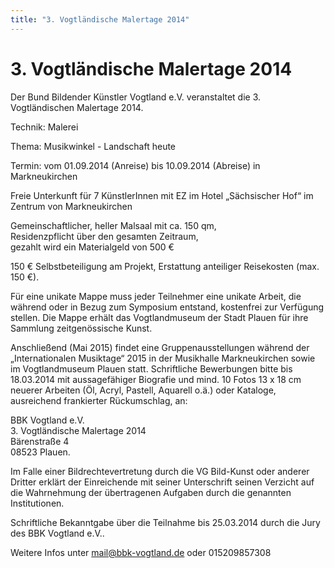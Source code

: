 ```yaml
---
title: "3. Vogtländische Malertage 2014"
---
```

# 3. Vogtländische Malertage 2014

Der Bund Bildender Künstler Vogtland e.V. veranstaltet die 3. Vogtländischen Malertage 2014.

Technik: Malerei

Thema: Musikwinkel - Landschaft heute

Termin: vom 01.09.2014 (Anreise) bis 10.09.2014 (Abreise) in Markneukirchen

Freie Unterkunft für 7 KünstlerInnen mit EZ im Hotel „Sächsischer Hof“ im Zentrum von Markneukirchen

Gemeinschaftlicher, heller Malsaal mit ca. 150 qm,<br>
Residenzpflicht über den gesamten Zeitraum,<br>
gezahlt wird ein Materialgeld von 500 €

150 € Selbstbeteiligung am Projekt, Erstattung anteiliger Reisekosten (max. 150 €).

Für eine unikate Mappe muss jeder Teilnehmer eine unikate Arbeit, die während oder in Bezug zum Symposium entstand, kostenfrei zur Verfügung stellen. Die Mappe erhält das Vogtlandmuseum der Stadt Plauen für ihre Sammlung zeitgenössische Kunst.

Anschließend (Mai 2015) findet eine Gruppenausstellungen während der „Internationalen Musiktage“ 2015 in der Musikhalle Markneukirchen sowie im Vogtlandmuseum Plauen statt.
Schriftliche Bewerbungen bitte bis 18.03.2014 mit aussagefähiger Biografie und mind. 10 Fotos 13 x 18 cm neuerer Arbeiten (Öl, Acryl, Pastell, Aquarell o.ä.) oder Kataloge, ausreichend frankierter Rückumschlag, an:

BBK Vogtland e.V.<br>
3. Vogtländische Malertage 2014<br>
Bärenstraße 4<br>
08523 Plauen.

Im Falle einer Bildrechtevertretung durch die VG Bild-Kunst oder anderer Dritter erklärt der Einreichende mit seiner Unterschrift seinen Verzicht auf die Wahrnehmung der übertragenen Aufgaben durch die genannten Institutionen.

Schriftliche Bekanntgabe über die Teilnahme bis 25.03.2014 durch die Jury des BBK Vogtland e.V..

Weitere Infos unter mail@bbk-vogtland.de oder 015209857308
